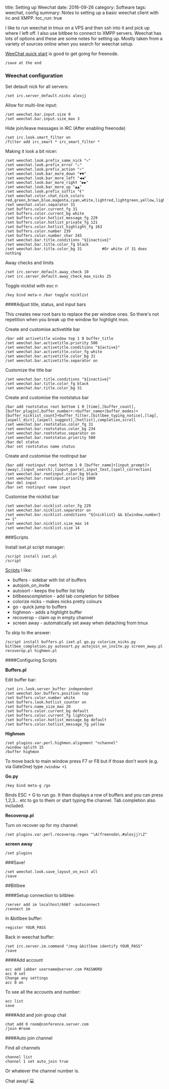 title: Setting up Weechat
date: 2016-09-26
category: Software
tags: weechat, config
summary: Notes to setting up a basic weechat client with irc and XMPP.
toc_run: true


I like to run weechat in tmux on a VPS and then ssh into it and pick up where I left off. I also use bitlbee to connect to XMPP servers. Weechat has lots of options and these are some notes for setting up. Mostly taken from a variety of sources online when you search for weechat setup.


[WeeChat quick start](https://weechat.org/files/doc/stable/weechat_quickstart.en.html) is good to get going for freenode.

    /save at the end


### Weechat configuration

Set detault nick for all servers:

    /set irc.server_default.nicks alexjj

Allow for multi-line input:

    /set weechat.bar.input.size 0
    /set weechat.bar.input.size_max 3

Hide join/leave messages in IRC (After enabling freenode)

    /set irc.look.smart_filter on
    /filter add irc_smart * irc_smart_filter *

Making it look a bit nicer:

    /set weechat.look.prefix_same_nick "⤷"
    /set weechat.look.prefix_error "⚠"
    /set weechat.look.prefix_action "⚡"
    /set weechat.look.bar_more_down "▼▼"
    /set weechat.look.bar_more_left "◀◀"
    /set weechat.look.bar_more_right "▶▶"
    /set weechat.look.bar_more_up "▲▲"
    /set weechat.look.prefix_suffix "╡"
    /set weechat.color.chat_nick_colors red,green,brown,blue,magenta,cyan,white,lightred,lightgreen,yellow,lightblue,lightmagenta,lightcyan
    /set weechat.color.separator 31
    /set buffers.color.current_fg 31
    /set buffers.color.current_bg white
    /set buffers.color.hotlist_message_fg 229
    /set buffers.color.hotlist_private_fg 121
    /set buffers.color.hotlist_highlight_fg 163
    /set buffers.color.number 239
    /set buffers.color.number_char 245
    /set weechat.bar.title.conditions "${inactive}"
    /set weechat.bar.title.color_fg black
    /set weechat.bar.title.color_bg 31         #Or white if 31 does nothing



Away checks and limits

    /set irc.server_default.away_check 10
    /set irc.server_default.away_check_max_nicks 25

Toggle nicklist with esc n

    /key bind meta-n /bar toggle nicklist

####Adjust title, status, and input bars

This creates new root bars to replace the per window ones. So there's not repetition when you break up the window for highlight mon.

Create and customise activetitle bar

    /bar add activetitle window top 1 0 buffer_title
    /set weechat.bar.activetitle.priority 500
    /set weechat.bar.activetitle.conditions "${active}"
    /set weechat.bar.activetitle.color_fg white
    /set weechat.bar.activetitle.color_bg 31
    /set weechat.bar.activetitle.separator on

Customize the title bar

    /set weechat.bar.title.conditions "${inactive}"
    /set weechat.bar.title.color_fg black
    /set weechat.bar.title.color_bg 31

Create and customise the rootstatus bar

    /bar add rootstatus root bottom 1 0 [time],[buffer_count],[buffer_plugin],buffer_number+:+buffer_name+(buffer_modes)+{buffer_nicklist_count}+buffer_filter,[bitlbee_typing_notice],[lag],[aspell_dict],[aspell_suggest],[hotlist],completion,scroll
    /set weechat.bar.rootstatus.color_fg 31
    /set weechat.bar.rootstatus.color_bg 234
    /set weechat.bar.rootstatus.separator on
    /set weechat.bar.rootstatus.priority 500
    /bar del status
    /bar set rootstatus name status

Create and customise the rootinput bar

    /bar add rootinput root bottom 1 0 [buffer_name]+[input_prompt]+(away),[input_search],[input_paste],input_text,[spell_correction]
    /set weechat.bar.rootinput.color_bg black
    /set weechat.bar.rootinput.priority 1000
    /bar del input
    /bar set rootinput name input

Customise the nicklist bar

    /set weechat.bar.nicklist.color_fg 229
    /set weechat.bar.nicklist.separator on
    /set weechat.bar.nicklist.conditions "${nicklist} && ${window.number} == 1"
    /set weechat.bar.nicklist.size_max 14
    /set weechat.bar.nicklist.size 14

###Scripts

Install iset.pl script manager:

    /script install iset.pl
    /script

[Scripts](https://weechat.org/scripts/) I like:

* buffers - sidebar with list of buffers
* autojoin_on_invite
* autosort - keeps the buffer list tidy
* bitlbeescompletion - add tab completion for bitlbee
* colorize nicks - makes nicks pretty colours
* go - quick jump to buffers
* highmon - adds a highlight buffer
* recoverop - claim op in empty channel
* screen away - automatically set away when detaching from tmux

To skip to the answer:

    /script install buffers.pl iset.pl go.py colorize_nicks.py bitlbee_completion.py autosort.py autojoin_on_invite.py screen_away.pl recoverop.pl highmon.pl

####Configuring Scripts

**Buffers.pl**

Edit buffer bar:

    /set irc.look.server_buffer independent
    /set weechat.bar.buffers.position top
    /set buffers.color.number white
    /set buffers.look.hotlist_counter on
    /set buffers.name_size_max 20
    /set buffers.color.current_bg default
    /set buffers.color.current_fg lightcyan
    /set buffers.color.hotlist_message_bg default
    /set buffers.color.hotlist_message_fg yellow


**Highmon**


    /set plugins.var.perl.highmon.alignment "nchannel"
    /window splith 15
    /buffer highmon

To move back to main window press F7 or F8 but if those don't work (e.g. via GateOne) type <code>/window +1</code>

**Go.py**


    /key bind meta-g /go

Binds ESC + G to run go. It then displays a row of buffers and you can press 1,2,3... etc to go to them or start typing the channel. Tab completion also included.

**Recoverop.pl**

Turn on recover op for my channel:

    /set plugins.var.perl.recoverop.regex "\A(freenode\.#alexjj)\Z"

**screen away**

    /set plugins


###Save!

    /set weechat.look.save_layout_on_exit all
    /save



##Bitlbee

####Setup connection to bitblee:

    /server add im localhost/6667 -autoconnect
    /connect im
In &bitlbee buffer:

    register YOUR_PASS
Back in weechat buffer:

    /set irc.server.im.command "/msg &bitlbee identify YOUR_PASS"
    /save

####Add account

    acc add jabber username@server.com PASSWORD
    acc 0 set
    Change any settings
    acc 0 on

To see all the accounts and number:

    acc list
    save
####Add and join group chat

    chat add 0 room@conference.server.com
    /join #room

####Auto join channel

Find all channels

    channel list
    channel 1 set auto_join true

Or whatever the channel number is.

Chat away! 💻